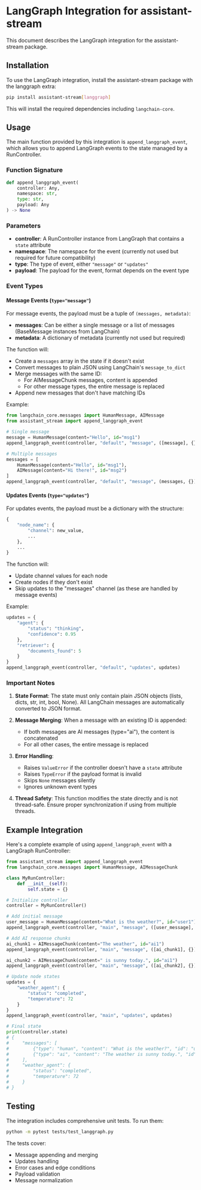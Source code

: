 # LangGraph Integration for assistant-stream

This document describes the LangGraph integration for the assistant-stream package.

## Installation

To use the LangGraph integration, install the assistant-stream package with the langgraph extra:

```bash
pip install assistant-stream[langgraph]
```

This will install the required dependencies including `langchain-core`.

## Usage

The main function provided by this integration is `append_langgraph_event`, which allows you to append LangGraph events to the state managed by a RunController.

### Function Signature

```python
def append_langgraph_event(
    controller: Any,
    namespace: str,
    type: str,
    payload: Any
) -> None
```

### Parameters

- **controller**: A RunController instance from LangGraph that contains a `state` attribute
- **namespace**: The namespace for the event (currently not used but required for future compatibility)
- **type**: The type of event, either `"message"` or `"updates"`
- **payload**: The payload for the event, format depends on the event type

### Event Types

#### Message Events (`type="message"`)

For message events, the payload must be a tuple of `(messages, metadata)`:

- **messages**: Can be either a single message or a list of messages (BaseMessage instances from LangChain)
- **metadata**: A dictionary of metadata (currently not used but required)

The function will:
- Create a `messages` array in the state if it doesn't exist
- Convert messages to plain JSON using LangChain's `message_to_dict`
- Merge messages with the same ID:
  - For AIMessageChunk messages, content is appended
  - For other message types, the entire message is replaced
- Append new messages that don't have matching IDs

Example:
```python
from langchain_core.messages import HumanMessage, AIMessage
from assistant_stream import append_langgraph_event

# Single message
message = HumanMessage(content="Hello", id="msg1")
append_langgraph_event(controller, "default", "message", ([message], {}))

# Multiple messages
messages = [
    HumanMessage(content="Hello", id="msg1"),
    AIMessage(content="Hi there!", id="msg2")
]
append_langgraph_event(controller, "default", "message", (messages, {}))
```

#### Updates Events (`type="updates"`)

For updates events, the payload must be a dictionary with the structure:
```python
{
    "node_name": {
        "channel": new_value,
        ...
    },
    ...
}
```

The function will:
- Update channel values for each node
- Create nodes if they don't exist
- Skip updates to the "messages" channel (as these are handled by message events)

Example:
```python
updates = {
    "agent": {
        "status": "thinking",
        "confidence": 0.95
    },
    "retriever": {
        "documents_found": 5
    }
}
append_langgraph_event(controller, "default", "updates", updates)
```

### Important Notes

1. **State Format**: The state must only contain plain JSON objects (lists, dicts, str, int, bool, None). All LangChain messages are automatically converted to JSON format.

2. **Message Merging**: When a message with an existing ID is appended:
   - If both messages are AI messages (type="ai"), the content is concatenated
   - For all other cases, the entire message is replaced

3. **Error Handling**:
   - Raises `ValueError` if the controller doesn't have a `state` attribute
   - Raises `TypeError` if the payload format is invalid
   - Skips `None` messages silently
   - Ignores unknown event types

4. **Thread Safety**: This function modifies the state directly and is not thread-safe. Ensure proper synchronization if using from multiple threads.

## Example Integration

Here's a complete example of using `append_langgraph_event` with a LangGraph RunController:

```python
from assistant_stream import append_langgraph_event
from langchain_core.messages import HumanMessage, AIMessageChunk

class MyRunController:
    def __init__(self):
        self.state = {}

# Initialize controller
controller = MyRunController()

# Add initial message
user_message = HumanMessage(content="What is the weather?", id="user1")
append_langgraph_event(controller, "main", "message", ([user_message], {}))

# Add AI response chunks
ai_chunk1 = AIMessageChunk(content="The weather", id="ai1")
append_langgraph_event(controller, "main", "message", ([ai_chunk1], {}))

ai_chunk2 = AIMessageChunk(content=" is sunny today.", id="ai1")
append_langgraph_event(controller, "main", "message", ([ai_chunk2], {}))

# Update node states
updates = {
    "weather_agent": {
        "status": "completed",
        "temperature": 72
    }
}
append_langgraph_event(controller, "main", "updates", updates)

# Final state
print(controller.state)
# {
#     "messages": [
#         {"type": "human", "content": "What is the weather?", "id": "user1"},
#         {"type": "ai", "content": "The weather is sunny today.", "id": "ai1"}
#     ],
#     "weather_agent": {
#         "status": "completed",
#         "temperature": 72
#     }
# }
```

## Testing

The integration includes comprehensive unit tests. To run them:

```bash
python -m pytest tests/test_langgraph.py
```

The tests cover:
- Message appending and merging
- Updates handling
- Error cases and edge conditions
- Payload validation
- Message normalization
